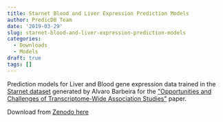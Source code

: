 ```yaml
---
title: Starnet Blood and Liver Expression Prediction Models
author: PredicDB Team
date: '2019-03-29'
slug: starnet-blood-and-liver-expression-prediction-models
categories:
  - Downloads
  - Models
draft: true
tags: []
---
```


Prediction models for Liver and Blood gene expression data trained in the [Starnet dataset](https://www.ncbi.nlm.nih.gov/pmc/articles/PMC5534139/) generated by Alvaro Barbeira for the ["Opportunities and Challenges of Transcriptome-Wide Association Studies"](https://www.ncbi.nlm.nih.gov/pmc/articles/PMC6777347/) paper.

Download from [Zenodo here](https://doi.org/10.5281/zenodo.5708912)

